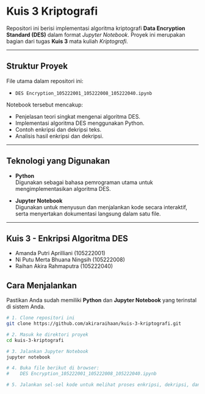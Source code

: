 # Kuis 3 Kriptografi

Repositori ini berisi implementasi algoritma kriptografi **Data Encryption Standard (DES)** dalam format *Jupyter Notebook*. Proyek ini merupakan bagian dari tugas **Kuis 3** mata kuliah *Kriptografi*.

---

## Struktur Proyek

File utama dalam repositori ini:

- `DES Encryption_105222001_105222008_105222040.ipynb`

Notebook tersebut mencakup:

- Penjelasan teori singkat mengenai algoritma DES.
- Implementasi algoritma DES menggunakan Python.
- Contoh enkripsi dan dekripsi teks.
- Analisis hasil enkripsi dan dekripsi.

---

## Teknologi yang Digunakan

- **Python**  
  Digunakan sebagai bahasa pemrograman utama untuk mengimplementasikan algoritma DES.

- **Jupyter Notebook**  
  Digunakan untuk menyusun dan menjalankan kode secara interaktif, serta menyertakan dokumentasi langsung dalam satu file.

---

## **Kuis 3 - Enkripsi Algoritma DES**
* Amanda Putri Aprilliani (105222001)
* Ni Putu Merta Bhuana Ningsih (105222008)
* Raihan Akira Rahmaputra (105222040)    

## Cara Menjalankan

Pastikan Anda sudah memiliki **Python** dan **Jupyter Notebook** yang terinstal di sistem Anda.

```bash
# 1. Clone repositori ini
git clone https://github.com/akiraraihaan/kuis-3-kriptografi.git

# 2. Masuk ke direktori proyek
cd kuis-3-kriptografi

# 3. Jalankan Jupyter Notebook
jupyter notebook

# 4. Buka file berikut di browser:
#    DES Encryption_105222001_105222008_105222040.ipynb

# 5. Jalankan sel-sel kode untuk melihat proses enkripsi, dekripsi, dan analisis hasilnya

 
